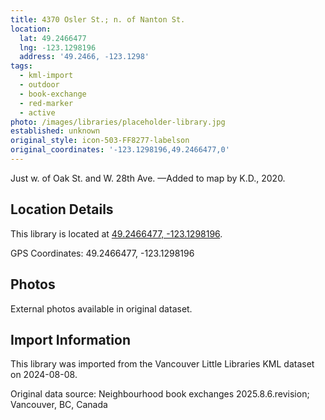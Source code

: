 ```yaml
---
title: 4370 Osler St.; n. of Nanton St.
location:
  lat: 49.2466477
  lng: -123.1298196
  address: '49.2466, -123.1298'
tags:
  - kml-import
  - outdoor
  - book-exchange
  - red-marker
  - active
photo: /images/libraries/placeholder-library.jpg
established: unknown
original_style: icon-503-FF8277-labelson
original_coordinates: '-123.1298196,49.2466477,0'
---
```

Just w. of Oak St. and W. 28th Ave.
—Added to map by K.D., 2020. 

## Location Details

This library is located at [49.2466477, -123.1298196](https://www.google.com/maps?q=49.2466477,-123.1298196).

GPS Coordinates: 49.2466477, -123.1298196

## Photos

External photos available in original dataset.

## Import Information

This library was imported from the Vancouver Little Libraries KML dataset on 2024-08-08.

Original data source: Neighbourhood book exchanges 2025.8.6.revision; Vancouver, BC, Canada
